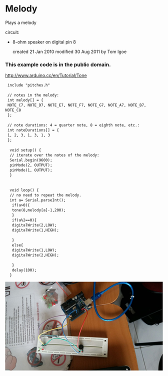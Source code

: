 # Melody

 Plays a melody

  circuit:
  * 8-ohm speaker on digital pin 8

      created 21 Jan 2010
      modified 30 Aug 2011
      by Tom Igoe

### This example code is in the public domain.

   http://www.arduino.cc/en/Tutorial/Tone

 
     include "pitches.h"

     // notes in the melody:
     int melody[] = {
     NOTE_C7, NOTE_D7, NOTE_E7, NOTE_F7, NOTE_G7, NOTE_A7, NOTE_B7, NOTE_C8
     };

     // note durations: 4 = quarter note, 8 = eighth note, etc.:
     int noteDurations[] = {
     1, 2, 3, 1, 3, 1, 3
     };

      void setup() {
      // iterate over the notes of the melody:
      Serial.begin(9600);
      pinMode(2, OUTPUT);
      pinMode(1, OUTPUT);
      }


      void loop() {
      // no need to repeat the melody.
      int a= Serial.parseInt();
       if(a>0){
       tone(8,melody[a]-1,200);
       }
       if(a%2==0){
       digitalWrite(2,LOW);
       digitalWrite(1,HIGH);
  
       }
       else{
       digitalWrite(1,LOW);
       digitalWrite(2,HIGH);
 
       }
       delay(100);
      }

![SS ARD][img1]
     
[img1]: /Photo%20Arduino/melody.jpg "SS ARD"

